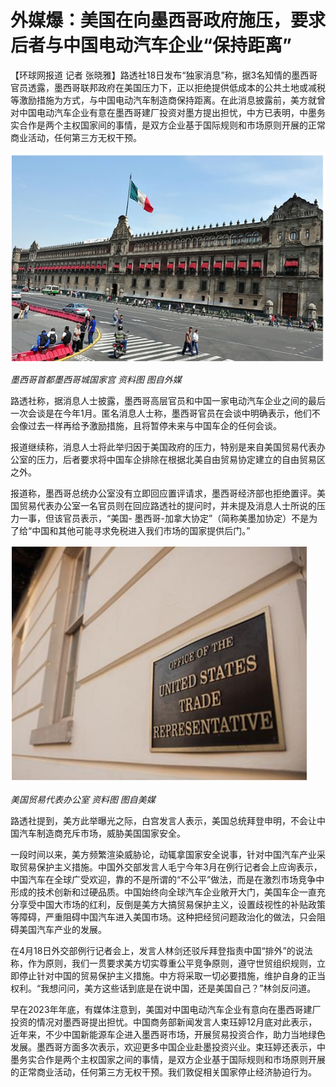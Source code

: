 # 外媒爆：美国在向墨西哥政府施压，要求后者与中国电动汽车企业“保持距离”

【环球网报道 记者
张晓雅】路透社18日发布“独家消息”称，据3名知情的墨西哥官员透露，墨西哥联邦政府在美国压力下，正以拒绝提供低成本的公共土地或减税等激励措施为方式，与中国电动汽车制造商保持距离。在此消息披露前，美方就曾对中国电动汽车企业有意在墨西哥建厂投资对墨方提出担忧，中方已表明，中墨务实合作是两个主权国家间的事情，是双方企业基于国际规则和市场原则开展的正常商业活动，任何第三方无权干预。

![1a590bcc2438dbdc8c58ade9b3071169.jpg](https://raw.githubusercontent.com/qqhsx/qqnews_image/main/2024/04/18/外媒爆：美国在向墨西哥政府施压，要求后者与中国电动汽车企业“保持距离”/1a590bcc2438dbdc8c58ade9b3071169.jpg)

 _墨西哥首都墨西哥城国家宫 资料图 图自外媒_

路透社称，据消息人士披露，墨西哥高层官员和中国一家电动汽车企业之间的最后一次会谈是在今年1月。匿名消息人士称，墨西哥官员在会谈中明确表示，他们不会像过去一样再给予激励措施，且将暂停未来与中国车企的任何会谈。

报道继续称，消息人士将此举归因于美国政府的压力，特别是来自美国贸易代表办公室的压力，后者要求将中国车企排除在根据北美自由贸易协定建立的自由贸易区之外。

报道称，墨西哥总统办公室没有立即回应置评请求，墨西哥经济部也拒绝置评。美国贸易代表办公室一名官员则在回应路透社的提问时，并未提及消息人士所说的压力一事，但该官员表示，“美国-
墨西哥-加拿大协定”（简称美墨加协定）不是为了给“中国和其他可能寻求免税进入我们市场的国家提供后门。”

![024131fe7fd4685f02c76d53d4d4d95a.jpg](https://raw.githubusercontent.com/qqhsx/qqnews_image/main/2024/04/18/外媒爆：美国在向墨西哥政府施压，要求后者与中国电动汽车企业“保持距离”/024131fe7fd4685f02c76d53d4d4d95a.jpg)

_美国贸易代表办公室 资料图 图自美媒_

路透社提到，美方此举曝光之际，白宫发言人表示，美国总统拜登申明，不会让中国汽车制造商充斥市场，威胁美国国家安全。

一段时间以来，美方频繁渲染威胁论，动辄拿国家安全说事，针对中国汽车产业采取贸易保护主义措施。中国外交部发言人毛宁今年3月在例行记者会上应询表示，中国汽车在全球广受欢迎，靠的不是所谓的“不公平”做法，而是在激烈市场竞争中形成的技术创新和过硬品质。中国始终向全球汽车企业敞开大门，美国车企一直充分享受中国大市场的红利，反倒是美方大搞贸易保护主义，设置歧视性的补贴政策等障碍，严重阻碍中国汽车进入美国市场。这种把经贸问题政治化的做法，只会阻碍美国汽车产业的发展。

在4月18日外交部例行记者会上，发言人林剑还驳斥拜登指责中国“排外”的说法称，作为原则，我们一贯要求美方切实尊重公平竞争原则，遵守世贸组织规则，立即停止针对中国的贸易保护主义措施。中方将采取一切必要措施，维护自身的正当权利。“我想问问，美方这些话到底是在说中国，还是美国自己？”林剑反问道。

早在2023年年底，有媒体注意到，美国对中国电动汽车企业有意向在墨西哥建厂投资的情况对墨西哥提出担忧。中国商务部新闻发言人束珏婷12月底对此表示，近年来，不少中国新能源车企进入墨西哥市场，开展贸易投资合作，助力当地绿色发展。墨西哥方面多次表示，欢迎更多中国企业赴墨投资兴业。束珏婷还表示，中墨务实合作是两个主权国家之间的事情，是双方企业基于国际规则和市场原则开展的正常商业活动，任何第三方无权干预。我们敦促相关国家停止经济胁迫行为。

